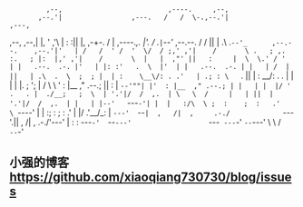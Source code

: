 

             ,--,                          ,----.     ,--,                                       
           ,--.'|                 ,---.   /   /  \-.,--.'|                     ,---,             
 ,--,  ,--,|  |,                 '   ,'\ |   :    :||  |,                  ,-+-. /  |  ,----._,. 
 |'. \/ .`|`--'_      ,--.--.   /   /   ||   | .\  .`--'_      ,--.--.    ,--.'|'   | /   /  ' / 
 '  \/  / ;,' ,'|    /       \ .   ; ,. :.   ; |:  |,' ,'|    /       \  |   |  ,"' ||   :     | 
  \  \.' / '  | |   .--.  .-. |'   | |: :'   .  \  |'  | |   .--.  .-. | |   | /  | ||   | .\  . 
   \  ;  ; |  | :    \__\/: . .'   | .; : \   `.   ||  | :    \__\/: . . |   | |  | |.   ; ';  | 
  / \  \  \'  : |__  ," .--.; ||   :    |  `--'""| |'  : |__  ," .--.; | |   | |  |/ '   .   . | 
./__;   ;  \  | '.'|/  /  ,.  | \   \  /     |   | ||  | '.'|/  /  ,.  | |   | |--'   `---`-'| | 
|   :/\  \ ;  :    ;  :   .'   \ `----'      |   | :;  :    ;  :   .'   \|   |/       .'__/\_: | 
`---'  `--`|  ,   /|  ,     .-./             `---'.||  ,   /|  ,     .-./'---'        |   :    : 
            ---`-'  `--`---'                   `---` ---`-'  `--`---'                  \   \  /  
                                                                                        `--`-'   

## 小强的博客 https://github.com/xiaoqiang730730/blog/issues
